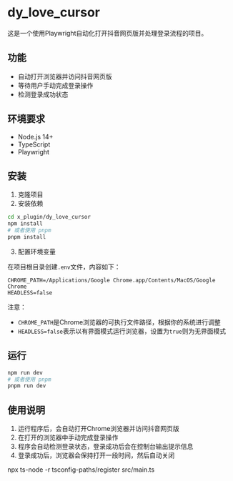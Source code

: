 # dy_love_cursor

这是一个使用Playwright自动化打开抖音网页版并处理登录流程的项目。

## 功能

- 自动打开浏览器并访问抖音网页版
- 等待用户手动完成登录操作
- 检测登录成功状态

## 环境要求

- Node.js 14+
- TypeScript
- Playwright

## 安装

1. 克隆项目
2. 安装依赖

```bash
cd x_plugin/dy_love_cursor
npm install
# 或者使用 pnpm
pnpm install
```

3. 配置环境变量

在项目根目录创建`.env`文件，内容如下：

```
CHROME_PATH=/Applications/Google Chrome.app/Contents/MacOS/Google Chrome
HEADLESS=false
```

注意：
- `CHROME_PATH`是Chrome浏览器的可执行文件路径，根据你的系统进行调整
- `HEADLESS=false`表示以有界面模式运行浏览器，设置为`true`则为无界面模式

## 运行

```bash
npm run dev
# 或者使用 pnpm
pnpm run dev
```

## 使用说明

1. 运行程序后，会自动打开Chrome浏览器并访问抖音网页版
2. 在打开的浏览器中手动完成登录操作
3. 程序会自动检测登录状态，登录成功后会在控制台输出提示信息
4. 登录成功后，浏览器会保持打开一段时间，然后自动关闭 

npx ts-node -r tsconfig-paths/register src/main.ts